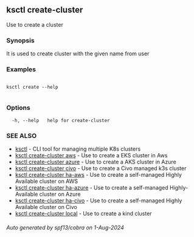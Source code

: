 ## ksctl create-cluster

Use to create a cluster

### Synopsis

It is used to create cluster with the given name from user

### Examples

```

ksctl create --help
	
```

### Options

```
  -h, --help   help for create-cluster
```

### SEE ALSO

* [ksctl](ksctl.md)	 - CLI tool for managing multiple K8s clusters
* [ksctl create-cluster aws](ksctl_create-cluster_aws.md)	 - Use to create a EKS cluster in Aws
* [ksctl create-cluster azure](ksctl_create-cluster_azure.md)	 - Use to create a AKS cluster in Azure
* [ksctl create-cluster civo](ksctl_create-cluster_civo.md)	 - Use to create a Civo managed k3s cluster
* [ksctl create-cluster ha-aws](ksctl_create-cluster_ha-aws.md)	 - Use to create a self-managed Highly Available cluster on AWS
* [ksctl create-cluster ha-azure](ksctl_create-cluster_ha-azure.md)	 - Use to create a self-managed Highly-Available cluster on Azure
* [ksctl create-cluster ha-civo](ksctl_create-cluster_ha-civo.md)	 - Use to create a self-managed Highly Available cluster on Civo
* [ksctl create-cluster local](ksctl_create-cluster_local.md)	 - Use to create a kind cluster

###### Auto generated by spf13/cobra on 1-Aug-2024

